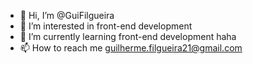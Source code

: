 - 👋 Hi, I’m @GuiFilgueira
- 👀 I’m interested in front-end development
- 🌱 I’m currently learning front-end development haha
- 📫 How to reach me guilherme.filgueira21@gmail.com
